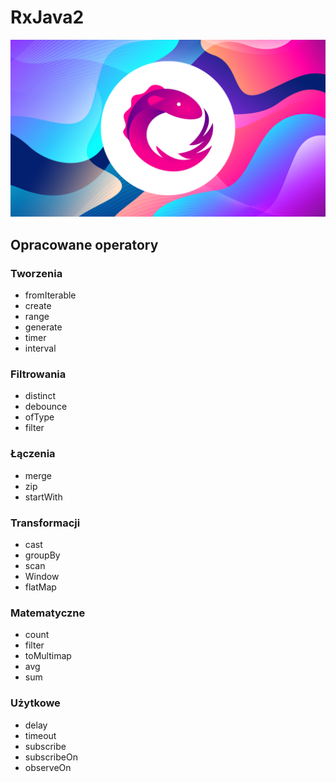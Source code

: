 # RxJava2
![RxJava2 course background](/rxjava2_udemy_thumbnail.png)
## Opracowane operatory
### Tworzenia
* fromIterable
* create
* range
* generate
* timer
* interval

### Filtrowania
* distinct
* debounce
* ofType
* filter

### Łączenia
* merge
* zip
* startWith

### Transformacji
* cast
* groupBy
* scan
* Window
* flatMap

### Matematyczne
* count
* filter
* toMultimap
* avg
* sum

### Użytkowe
* delay
* timeout
* subscribe
* subscribeOn
* observeOn
